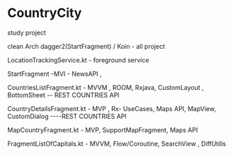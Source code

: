 # CountryCity
study project

clean Arch dagger2(StartFragment) / Koin - all project

LocationTrackingService.kt - foreground service

StartFragment -MVI - NewsAPI ,

CountriesListFragment.kt - MVVM , ROOM, Rxjava, CustomLayout , BottomSheet -- REST COUNTRIES API

CountryDetailsFragment.kt - MVP , Rx- UseCases, Maps API, MapView, CustomDialog ----REST COUNTRIES API

MapCountryFragment.kt - MVP, SupportMapFragment, Maps API

FragmentListOfCapitals.kt - MVVM, Flow/Coroutine, SearchView , DiffUtills
